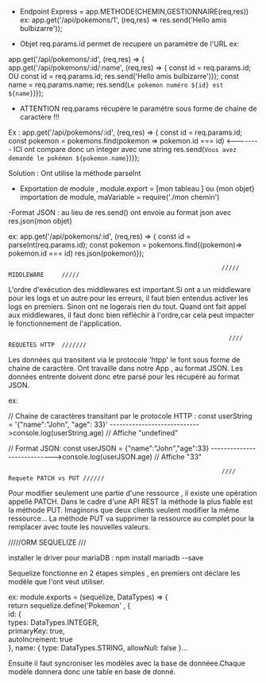  - Endpoint Express = app.METHODE(CHEMIN,GESTIONNAIRE(req,res)) ex: app.get('/api/pokemons/1', (req,res) => res.send('Hello amis bulbizarre'));

- Objet req.params.id permet de recupere un paramètre de l'URL ex: 

app.get('/api/pokemons/:id', (req,res) => {                                                    app.get('/api/pokemons/:id/:name', (req,res) => {
const id = req.params.id;                               OU                                     const id = req.params.id;
res.send('Hello amis bulbizarre')});                                                           const name = req.params.name;
                                                                                               res.send(`Le pokemon numéro ${id} est ${name}`)});

- ATTENTION req.params récupère le paramètre sous forme de chaine de caractère !!!

Ex :                    app.get('/api/pokemons/:id', (req,res) => {
                        const id = req.params.id;
                        const pokemon = pokemons.find(pokemon => pokemon.id === id)   <-------- ICI ont compare donc un integer avec une string
                        res.send(`Vous avez demandé le pokémon ${pokemon.name}`)});

Solution : Ont utilise la méthode parseInt

- Exportation de module , module.export = [mon tableau ] ou {mon objet}
  importation de module, maVariable = require('./mon chemin')

-Format JSON : au lieu de res.send() ont envoie au format json avec res.json(mon objet)

ex:     app.get('/api/pokemons/:id', (req,res) => {
        const id = parseInt(req.params.id); 
        const pokemon = pokemons.find((pokemon)=> pokemon.id === id)
        res.json(pokemon)});

                                                                /////       MIDDLEWARE     /////

 L'ordre d'exécution des middlewares est important.Si ont a un middleware pour les logs et un autre pour les erreurs, il faut bien entendus activer les logs en premiers.
 Sinon ont ne logerais rien du tout. 
 Quand ont fait appel aux middlewares, il faut donc bien réfléchir à l'ordre,car cela peut impacter le fonctionnement de l'application.

                                                                  //// REQUETES HTTP  ///////

 Les données qui transitent via le protocole 'htpp' le font sous forme de chaine de caractère.
 Ont travaille dans notre App , au format JSON.
 Les données entrente doivent donc etre parsé pour les récupéré au format JSON.

 ex:

 // Chaine de caractères transitant par le protocole HTTP :
 const userString = '{"name":"John", "age": 33}'             ---------------------------->console.log(userString.age) // Affiche "undefined"


 // Format JSON:
 const userJSON = {"name":"John","age":33}                   ---------------------------->console.log(userJSON.age) // Affiche "33"


                                                                //// Requete PATCH vs PUT //////

Pour modifier seulement une partie d'une ressource , il existe une opération appellé PATCH.
Dans le cadre d'une API REST la méthode la plus fiable est la méthode PUT.
Imaginons que deux clients veulent modifier la même ressource... 
La méthode PUT va supprimer la ressource au complet pour la remplacer avec toute les nouvelles valeurs.

/////ORM SEQUELIZE ///

installer le driver pour mariaDB : npm install mariadb --save

Sequelize fonctionne en 2 étapes simples , en premiers ont déclare les modèle que l'ont veut utiliser.


ex: module.exports = (sequelize, DataTypes) => {   
    return sequelize.define('Pokemon' , {      
        id: {                                  
            types: DataTypes.INTEGER,          
            primaryKey: true,                  
            autoIncrement: true                
        },
        name: {
            type: DataTypes.STRING,
            allowNull: false
        }...


Ensuite il faut syncroniser les modèles avec la base de donnéee.Chaque modèle donnera donc une table en base de donné.
